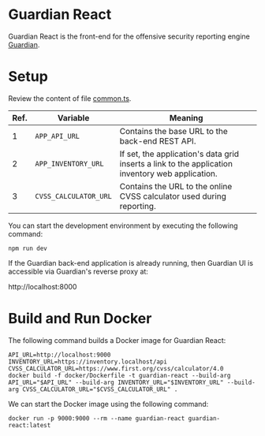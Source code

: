 # Guardian React

Guardian React is the front-end for the offensive security reporting engine [Guardian](https://github.com/chopicalqui/guardian-backend).

# Setup

Review the content of file [common.ts](./util/consts/common.ts).

| **Ref.** | **Variable**          | **Meaning**                                                                                      |
| -------- | --------------------- | ------------------------------------------------------------------------------------------------ |
| 1        | `APP_API_URL`         | Contains the base URL to the back-end REST API.                                                  |
| 2        | `APP_INVENTORY_URL`   | If set, the application's data grid inserts a link to the application inventory web application. |
| 3        | `CVSS_CALCULATOR_URL` | Contains the URL to the online CVSS calculator used during reporting.                            |

You can start the development environment by executing the following command:

```
npm run dev
```

If the Guardian back-end application is already running, then Guardian UI is accessible via Guardian's reverse proxy at:

http://localhost:8000

# Build and Run Docker

The following command builds a Docker image for Guardian React:

```
API_URL=http://localhost:9000
INVENTORY_URL=https://inventory.localhost/api
CVSS_CALCULATOR_URL=https://www.first.org/cvss/calculator/4.0
docker build -f docker/Dockerfile -t guardian-react --build-arg API_URL="$API_URL" --build-arg INVENTORY_URL="$INVENTORY_URL" --build-arg CVSS_CALCULATOR_URL="$CVSS_CALCULATOR_URL" .
```

We can start the Docker image using the following command:

```
docker run -p 9000:9000 --rm --name guardian-react guardian-react:latest
```
